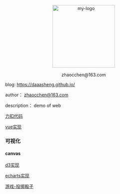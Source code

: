 <p align="center">
	<img width="200" height="200" src="./logo.png" alt="my-logo">
	<p align="center">zhaocchen@163.com</p>
</p>

blog: https://daaasheng.github.io/

author： zhaocchen@163.com

description： demo of web

[力扣代码](<https://github.com/daaasheng/dash/tree/master/leetcode>)

[vue实现](https://daaasheng.github.io/dash/vue "https://daaasheng.github.io/dash/vue")

### 可视化

#### canvas

[d3实现](https://daaasheng.github.io/dash/d3)

[echarts实现](https://daaasheng.github.io/dash/echarts)

[游戏-投掷骰子](https://daaasheng.github.io/dash/game/craps/craps.html)







​    

